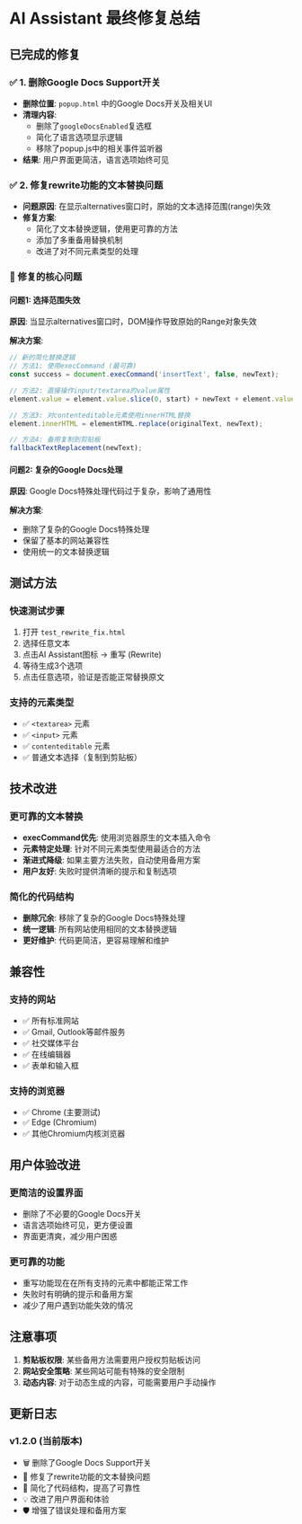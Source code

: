 # AI Assistant 最终修复总结

## 已完成的修复

### ✅ 1. 删除Google Docs Support开关
- **删除位置**: `popup.html` 中的Google Docs开关及相关UI
- **清理内容**: 
  - 删除了`googleDocsEnabled`复选框
  - 简化了语言选项显示逻辑
  - 移除了popup.js中的相关事件监听器
- **结果**: 用户界面更简洁，语言选项始终可见

### ✅ 2. 修复rewrite功能的文本替换问题
- **问题原因**: 在显示alternatives窗口时，原始的文本选择范围(range)失效
- **修复方案**: 
  - 简化了文本替换逻辑，使用更可靠的方法
  - 添加了多重备用替换机制
  - 改进了对不同元素类型的处理

### 🔧 修复的核心问题

#### 问题1: 选择范围失效
**原因**: 当显示alternatives窗口时，DOM操作导致原始的Range对象失效

**解决方案**: 
```javascript
// 新的简化替换逻辑
// 方法1: 使用execCommand (最可靠)
const success = document.execCommand('insertText', false, newText);

// 方法2: 直接操作input/textarea的value属性
element.value = element.value.slice(0, start) + newText + element.value.slice(end);

// 方法3: 对contenteditable元素使用innerHTML替换
element.innerHTML = elementHTML.replace(originalText, newText);

// 方法4: 备用复制到剪贴板
fallbackTextReplacement(newText);
```

#### 问题2: 复杂的Google Docs处理
**原因**: Google Docs特殊处理代码过于复杂，影响了通用性

**解决方案**: 
- 删除了复杂的Google Docs特殊处理
- 保留了基本的网站兼容性
- 使用统一的文本替换逻辑

## 测试方法

### 快速测试步骤
1. 打开 `test_rewrite_fix.html`
2. 选择任意文本
3. 点击AI Assistant图标 → 重写 (Rewrite)
4. 等待生成3个选项
5. 点击任意选项，验证是否能正常替换原文

### 支持的元素类型
- ✅ `<textarea>` 元素
- ✅ `<input>` 元素  
- ✅ `contenteditable` 元素
- ✅ 普通文本选择（复制到剪贴板）

## 技术改进

### 更可靠的文本替换
- **execCommand优先**: 使用浏览器原生的文本插入命令
- **元素特定处理**: 针对不同元素类型使用最适合的方法
- **渐进式降级**: 如果主要方法失败，自动使用备用方案
- **用户友好**: 失败时提供清晰的提示和复制选项

### 简化的代码结构
- **删除冗余**: 移除了复杂的Google Docs特殊处理
- **统一逻辑**: 所有网站使用相同的文本替换逻辑
- **更好维护**: 代码更简洁，更容易理解和维护

## 兼容性

### 支持的网站
- ✅ 所有标准网站
- ✅ Gmail, Outlook等邮件服务
- ✅ 社交媒体平台
- ✅ 在线编辑器
- ✅ 表单和输入框

### 支持的浏览器
- ✅ Chrome (主要测试)
- ✅ Edge (Chromium)
- ✅ 其他Chromium内核浏览器

## 用户体验改进

### 更简洁的设置界面
- 删除了不必要的Google Docs开关
- 语言选项始终可见，更方便设置
- 界面更清爽，减少用户困惑

### 更可靠的功能
- 重写功能现在在所有支持的元素中都能正常工作
- 失败时有明确的提示和备用方案
- 减少了用户遇到功能失效的情况

## 注意事项

1. **剪贴板权限**: 某些备用方法需要用户授权剪贴板访问
2. **网站安全策略**: 某些网站可能有特殊的安全限制
3. **动态内容**: 对于动态生成的内容，可能需要用户手动操作

## 更新日志

### v1.2.0 (当前版本)
- 🗑️ 删除了Google Docs Support开关
- 🔧 修复了rewrite功能的文本替换问题  
- 🚀 简化了代码结构，提高了可靠性
- 💡 改进了用户界面和体验
- 🛡️ 增强了错误处理和备用方案
